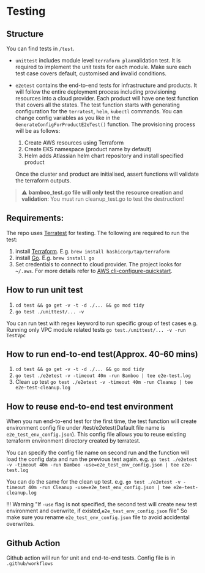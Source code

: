 # Testing

## Structure
You can find tests in `/test`.
* `unittest` includes module level `terraform plan`validation test. It is required to implement the unit tests for each module. Make sure each test case covers default, customised and invalid conditions.
* `e2etest` contains the end-to-end tests for infrastructure and products. It will follow the entire deployment process including provisioning resources into a cloud provider. Each product will have one test function that covers all the states. The test function starts with generating configuration for the `terratest`, `helm`, `kubectl` commands. You can change config variables as you like in the `GenerateConfigForProductE2eTest()` function. The provisioning process will be as follows:
    1. Create AWS resources using Terraform
    2. Create EKS namespace (product name by default)
    3. Helm adds Atlassian helm chart repository and install specified product

    Once the cluster and product are initialised, assert functions will validate the terraform outputs.

> :warning: **bamboo_test.go file will only test the resource creation and validation**: You must run cleanup_test.go to test the destruction! 


## Requirements:
The repo uses [Terratest](https://github.com/gruntwork-io/terratest) for testing. The following are required to run the test:
1. install [Terraform](https://learn.hashicorp.com/tutorials/terraform/install-cli). E.g. `brew install hashicorp/tap/terraform`
2. install [Go](https://golang.org/doc/install). E.g. `brew install go`
3. Set credentials to connect to cloud provider. The project looks for `~/.aws`. For more details refer to [AWS cli-configure-quickstart](https://docs.aws.amazon.com/cli/latest/userguide/cli-configure-quickstart.html).
    
## How to run unit test
1. `cd test && go get -v -t -d ./... && go mod tidy`
2. `go test ./unittest/... -v`

You can run test with regex keyword to run specific group of test cases e.g. Running only VPC module related tests `go test./unittest/... -v -run TestVpc`

## How to run end-to-end test(Approx. 40-60 mins)
1. `cd test && go get -v -t -d ./... && go mod tidy`
2. `go test ./e2etest -v -timeout 40m -run Bamboo | tee e2e-test.log`
3. Clean up test `go test ./e2etest -v -timeout 40m -run Cleanup | tee e2e-test-cleanup.log`


## How to reuse end-to-end test environment
When you run end-to-end test for the first time, the test function will create environment config file under /test/e2etest(Dafault file name is `e2e_test_env_config.json`). This config file allows you to reuse existing terraform environment directory created by terratest.

You can specify the config file name on second run and the function will load the config data and run the previous test again.
e.g. `go test ./e2etest -v -timeout 40m -run Bamboo -use=e2e_test_env_config.json | tee e2e-test.log`

You can do the same for the clean up test.
e.g. `go test ./e2etest -v -timeout 40m -run Cleanup -use=e2e_test_env_config.json | tee e2e-test-cleanup.log`

!!! Warning "If `-use` flag is not specified, the second test will create new test environment and overwrite, if existed,`e2e_test_env_config.json` file"
    So make sure you rename `e2e_test_env_config.json` file to avoid accidental overwrites.

## Github Action
Github action will run for unit and end-to-end tests.
Config file is in `.github/workflows`